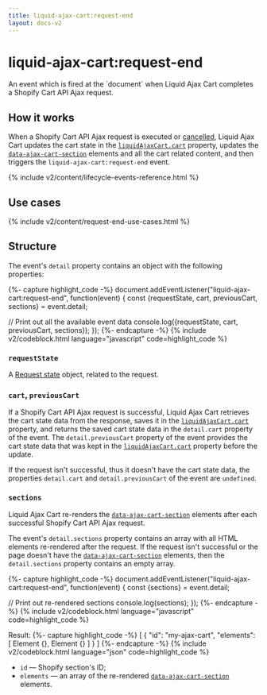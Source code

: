 ```yaml
---
title: liquid-ajax-cart:request-end
layout: docs-v2
---
```


# liquid-ajax-cart:request-end

<p class="lead" markdown="1">
An event which is fired at the `document` when Liquid Ajax Cart completes a Shopify Cart API Ajax request.
</p>

## How it works
When a Shopify Cart API Ajax request is executed or [cancelled](/v2/docs/request-state/#infocancel),
Liquid Ajax Cart updates the cart state in the [`liquidAjaxCart.cart`](/v2/docs/liquid-ajax-cart-cart/) property,
updates the [`data-ajax-cart-section`](/v2/docs/data-ajax-cart-section/) elements and all the cart related content,
and then triggers the `liquid-ajax-cart:request-end` event.

{% include v2/content/lifecycle-events-reference.html %}

## Use cases

{% include v2/content/request-end-use-cases.html %}



## Structure

The event's `detail` property contains an object with the following properties:

{%- capture highlight_code -%}
document.addEventListener("liquid-ajax-cart:request-end", function(event) {
  const {requestState, cart, previousCart, sections} = event.detail;

  // Print out all the available event data
  console.log({requestState, cart, previousCart, sections});
});
{%- endcapture -%}
{% include v2/codeblock.html language="javascript" code=highlight_code %}

### `requestState`

A [Request state](/v2/docs/request-state/) object, related to the request.

### `cart`, `previousCart`

If a Shopify Cart API Ajax request is successful, Liquid Ajax Cart retrieves the cart state data from the response, 
saves it in the [`liquidAjaxCart.cart`](/v2/docs/liquid-ajax-cart-cart/) property, 
and returns the saved cart state data in the `detail.cart` property of the event. 
The `detail.previousCart` property of the event
provides the cart state data that was kept in the [`liquidAjaxCart.cart`](/v2/docs/liquid-ajax-cart-cart/) property 
before the update.

If the request isn't successful, thus it doesn't have the cart state data, the properties `detail.cart` and `detail.previousCart` of the event
are `undefined`.

### `sections`

Liquid Ajax Cart re-renders the [`data-ajax-cart-section`](/v2/docs/data-ajax-cart-section/) elements 
after each successful Shopify Cart API Ajax request.

The event's `detail.sections` property contains an array with all HTML elements re-rendered after the request.
If the request isn't successful or the page doesn't have the [`data-ajax-cart-section`](/v2/docs/data-ajax-cart-section/) elements,
then the `detail.sections` property contains an empty array.

{%- capture highlight_code -%}
document.addEventListener("liquid-ajax-cart:request-end", function(event) {
  const {sections} = event.detail;
  
  // Print out re-rendered sections
  console.log(sections);
  });
{%- endcapture -%}
{% include v2/codeblock.html language="javascript" code=highlight_code %}

Result:
{%- capture highlight_code -%}
[
  {
    "id": "my-ajax-cart",
    "elements": [ Element {}, Element {} ]
  }
]
{%- endcapture -%}
{% include v2/codeblock.html language="json" code=highlight_code %}

* `id` — Shopify section's ID;
* `elements` — an array of the re-rendered [`data-ajax-cart-section`](/v2/docs/data-ajax-cart-section/) elements.